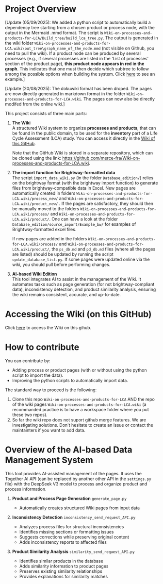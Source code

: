# Project Overview
[Update (05/09/2025): We added a python script to automatically build a dependency tree starting from a chosen product or process node, with the output in the Mermaid .mmd format. The script is `Wiki-on-processes-and-products-for-LCA/Build_tree/build_lca_tree.py`. The output is generated in the wiki folder `Wiki-on-processes-and-products-for-LCA.wiki\out_tree\graph_name_of_the_node.mmd` (not visible on Github, you need to pull the wiki). If a product node can be produced by several processes (e.g., if several processes are listed in the 'List of processes' section of the product page), **this product node appears in red in the graph**. This indicates that one must then decide which subtree to follow among the possible options when building the system. Click [here](out_tree/graph_pd_dell_3620_computer.png) to see an example.]

[Update (20/08/2025): The dokuwiki format has been droped. The pages are now directly generated in markdown format in the folder `Wiki-on-processes-and-products-for-LCA.wiki`. The pages can now also be directly modifed from the online wiki.]

This project consists of three main parts:

1. **The Wiki**  
   A structured Wiki system to organize **processes and products**, that can be found in the public domain, to be used for the **inventory** part of a Life Cycle Assessment (LCA) study.
   You can access it directly in the [Wiki of this GitHub](https://github.com/merce-fra/Wiki-on-processes-and-products-for-LCA/wiki).
   
   Note that the GitHub Wiki is stored in a separate repository, which can be cloned using the link: https://github.com/merce-fra/Wiki-on-processes-and-products-for-LCA.wiki.

2. **The import function for Brightway-formatted data**  
   The script `import_data_wiki.py` (in the folder `Database_edition/`) relies on the brightway format (with the brightway import function) to generate files from brightway-compatible data in Excel. New pages are automatically created in folders `Wiki-on-processes-and-products-for-LCA.wiki/process_new/` and `Wiki-on-processes-and-products-for-LCA.wiki/product_new/` . If the pages are satisfactory, they should then be manually moved to the folders `Wiki-on-processes-and-products-for-LCA.wiki/process/` and `Wiki-on-processes-and-products-for-LCA.wiki/product/`. One can have a look at the folder `Database_edition/source_import/Example_bw/` for examples of Brightway-formatted excel files.

   If new pages are added in the folders `Wiki-on-processes-and-products-for-LCA.wiki/process/` and `Wiki-on-processes-and-products-for-LCA.wiki/product/`, the `ps_db.md` and `pd_db.md` files (where all the pages are listed) should be updated by running the script `update_database_list.py`. If some pages were updated online via the wiki, you should pull before performing changes.

3. **AI-based Wiki Edition**  
   This tool integrates AI to assist in the management of the Wiki. It automates tasks such as page generation (for not brightway-compliant data), inconsistency detection, and product similarity analysis, ensuring the wiki remains consistent, accurate, and up-to-date.

# Accessing the Wiki (on this GitHub)

Click [here](https://github.com/merce-fra/Wiki-on-processes-and-products-for-LCA/wiki) to access the Wiki on this gihub.

# How to contribute

You can contribute by:
- Adding process or product pages (with or without using the python script to import the data).
- Improving the python scripts to automatically import data.

The standard way to proceed is the following:
1. Clone this repo `Wiki-on-processes-and-products-for-LCA` AND the repo of the wiki pages `Wiki-on-processes-and-products-for-LCA.wiki` (a recommanded practice is to have a workspace folder where you put these two repos).
2. So far the wiki repo does not suport github merge features. We are investigating solutions. Don't hesitate to create an issue or contact the maintainters if you want to add data.


# Overview of the AI-based Data Management System

This tool provides AI-assisted management of the pages. It uses the Together AI API (can be replaced by another other API in the `settings.py` file) with the DeepSeek V3 model to process and organize product and process information.

1. **Product and Process Page Generation** `generate_page.py`
   - Automatically creates structured Wiki pages from input data

2. **Inconsistency Detection** `inconsistency_send_request_API.py`
   - Analyzes process files for structural inconsistencies
   - Identifies missing sections or formatting issues
   - Suggests corrections while preserving original content
   - Adds inconsistency reports to affected files

3. **Product Similarity Analysis** `similarity_send_request_API.py`
   - Identifies similar products in the database
   - Adds similarity information to product pages
   - Preserves existing similarity relationships
   - Provides explanations for similarity matches

